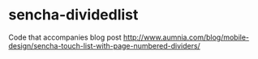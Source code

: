 sencha-dividedlist
==================

Code that accompanies blog post http://www.aumnia.com/blog/mobile-design/sencha-touch-list-with-page-numbered-dividers/



